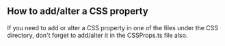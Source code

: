 ## How to add/alter a CSS property

If you need to add or alter a CSS property in one of the files under the CSS directory, don't forget to add/alter it in the CSSProps.ts file also.